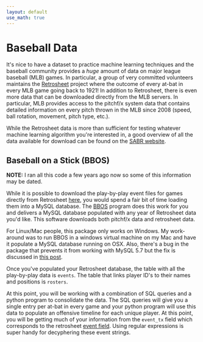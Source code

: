 ```yaml
---
layout: default
use_math: true
---
```


# Baseball Data

It's nice to have a dataset to practice machine learning techniques and the baseball community provides a *huge* amount of data on major league baseball (MLB) games.  In particular, a group of very committed volunteers maintains the [Retrosheet](http://retrosheet.org) project where the outcome of every at-bat in every MLB game going back to 1921!  In addition to Retrosheet, there is even more data that can be downloaded directly from the MLB servers.  In particular, MLB provides access to the pitchf/x system data that contains detailed information on every pitch thrown in the MLB since 2008 (speed, ball rotation, movement, pitch type, etc.).

While the Retrosheet data is more than sufficient for testing whatever machine learning algorithm you're interested in, a good overview of all the data available for download can be found  on the [SABR website](https://sabr.org/sabermetrics/data).

## Baseball on a Stick (BBOS)

**NOTE:** I ran all this code a few years ago now so some of this information may be dated.


While it is possible to download the play-by-play event files for games directly from Retrosheet [here](https://www.retrosheet.org/game.htm), you would spend a fair bit of time loading them into a MySQL database.  The [BBOS](https://sourceforge.net/projects/baseballonastic/) program does this work for you and delivers a MySQL database populated with any year of Retrosheet data you'd like.  This software downloads both pitchf/x data and retrosheet data.

For Linux/Mac people, this package only works on Windows.  My work-around was to run BBOS in a windows virtual machine on my Mac and have it populate a MySQL database running on OSX.  Also, there's a bug in the package that prevents it from working with MySQL 5.7 but the fix is discussed in [this post](https://sourceforge.net/p/baseballonastic/discussion/820145/thread/0f201970/?limit=25#f99d).

Once you've populated your Retrosheet database, the table with all the play-by-play data is ``events``.  The table that links player ID's to their names and positions is ``rosters``.

At this point, you will be working with a combination of SQL queries and a python program to consolidate the data.  The SQL queries will give you a single entry per at-bat in every game and your python program will use this data to populate an offensive timeline for each unique player.  At this point, you will be getting much of your information from the ``event_tx`` field which corresponds to the retrosheet [event field](https://www.retrosheet.org/eventfile.htm).  Using regular expressions is super handy for decyphering these event strings.

